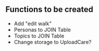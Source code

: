 ## Functions to be created
- Add "edit walk"
- Personas to JOIN Table
- Topics to JOIN Table
- Change storage to UploadCare?